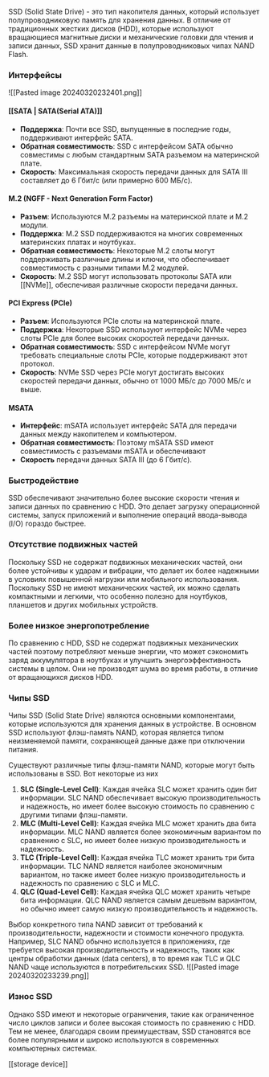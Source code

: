 SSD (Solid State Drive) - это тип накопителя данных, который использует полупроводниковую память для хранения данных. В отличие от традиционных жестких дисков (HDD), которые используют вращающиеся магнитные диски и механические головки для чтения и записи данных, SSD хранит данные в полупроводниковых чипах NAND Flash.

### Интерфейсы
![[Pasted image 20240320232401.png]]
#### [[SATA | SATA(Serial ATA)]]
- **Поддержка**: Почти все SSD, выпущенные в последние годы, поддерживают интерфейс SATA.
- **Обратная совместимость**: SSD с интерфейсом SATA обычно совместимы с любым стандартным SATA разъемом на материнской плате.
- **Скорость**: Максимальная скорость передачи данных для SATA III составляет до 6 Гбит/с (или примерно 600 МБ/с).
#### M.2 (NGFF - Next Generation Form Factor)
- **Разъем**: Используются M.2 разъемы на материнской плате и M.2 модули.
- **Поддержка**: M.2 SSD поддерживаются на многих современных материнских платах и ноутбуках.
- **Обратная совместимость**: Некоторые M.2 слоты могут поддерживать различные длины и ключи, что обеспечивает совместимость с разными типами M.2 модулей.
- **Скорость**: M.2 SSD могут использовать протоколы SATA или [[NVMe]], обеспечивая различные скорости передачи данных.

#### PCI Express (PCIe)
- **Разъем**: Используются PCIe слоты на материнской плате.
- **Поддержка**: Некоторые SSD используют интерфейс NVMe через слоты PCIe для более высоких скоростей передачи данных.
- **Обратная совместимость**: SSD с интерфейсом NVMe могут требовать специальные слоты PCIe, которые поддерживают этот протокол.
- **Скорость**: NVMe SSD через PCIe могут достигать высоких скоростей передачи данных, обычно от 1000 МБ/с до 7000 МБ/с и выше.

#### MSATA
- **Интерфейс**: mSATA использует интерфейс SATA для передачи данных между накопителем и компьютером. 
- **Обратная совместимость**: Поэтому mSATA SSD имеют совместимость с разъемами mSATA и обеспечивают 
- **Cкорость** передачи данных SATA III (до 6 Гбит/с).

### **Быстродействие**
SSD обеспечивают значительно более высокие скорости чтения и записи данных по сравнению с HDD. Это делает загрузку операционной системы, запуск приложений и выполнение операций ввода-вывода (I/O) гораздо быстрее.
### **Отсутствие подвижных частей**
Поскольку SSD не содержат подвижных механических частей, они более устойчивы к ударам и вибрации, что делает их более надежными в условиях повышенной нагрузки или мобильного использования. Поскольку SSD не имеют механических частей, их можно сделать компактными и легкими, что особенно полезно для ноутбуков, планшетов и других мобильных устройств.
###  **Более низкое энергопотребление**
По сравнению с HDD, SSD не содержат подвижных механических частей поэтому потребляют меньше энергии, что может сэкономить заряд аккумулятора в ноутбуках и улучшить энергоэффективность системы в целом. Они не производят шума во время работы, в отличие от вращающихся дисков HDD.

### Чипы SSD
Чипы SSD (Solid State Drive) являются основными компонентами, которые используются для хранения данных в устройстве. В основном SSD используют флэш-память NAND, которая является типом неизменяемой памяти, сохраняющей данные даже при отключении питания.

Существуют различные типы флэш-памяти NAND, которые могут быть использованы в SSD. Вот некоторые из них
1. **SLC (Single-Level Cell)**: Каждая ячейка SLC может хранить один бит информации. SLC NAND обеспечивает высокую производительность и надежность, но имеет более высокую стоимость по сравнению с другими типами флэш-памяти.
2. **MLC (Multi-Level Cell)**: Каждая ячейка MLC может хранить два бита информации. MLC NAND является более экономичным вариантом по сравнению с SLC, но имеет более низкую производительность и надежность.
3. **TLC (Triple-Level Cell)**: Каждая ячейка TLC может хранить три бита информации. TLC NAND является наиболее экономичным вариантом, но также имеет более низкую производительность и надежность по сравнению с SLC и MLC.
4. **QLC (Quad-Level Cell)**: Каждая ячейка QLC может хранить четыре бита информации. QLC NAND является самым дешевым вариантом, но обычно имеет самую низкую производительность и надежность.

Выбор конкретного типа NAND зависит от требований к производительности, надежности и стоимости конечного продукта. Например, SLC NAND обычно используется в приложениях, где требуется высокая производительность и надежность, таких как центры обработки данных (data centers), в то время как TLC и QLC NAND чаще используются в потребительских SSD.
![[Pasted image 20240320233239.png]]

### Износ SSD
Однако SSD имеют и некоторые ограничения, такие как ограниченное число циклов записи и более высокая стоимость по сравнению с HDD. Тем не менее, благодаря своим преимуществам, SSD становятся все более популярными и широко используются в современных компьютерных системах.


[[storage device]]

